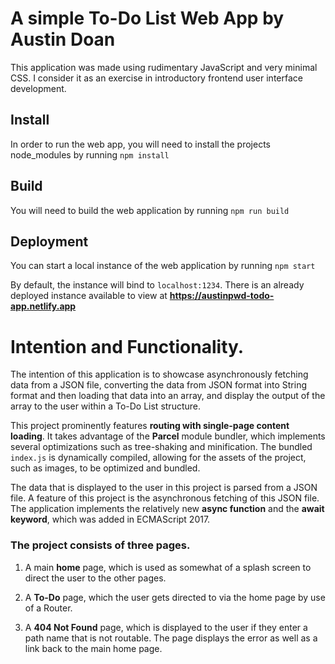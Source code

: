 # A simple To-Do List Web App by Austin Doan

This application was made using rudimentary JavaScript and very minimal CSS. I consider it as an exercise in introductory frontend user interface development.

## Install
 In order to run the web app, you will need to install the projects node_modules by running ```npm install```

## Build
You will need to build the web application by running ```npm run build```

## Deployment
You can start a local instance of the web application by running ```npm start```

By default, the instance will bind to ```localhost:1234```. There is an already deployed instance available to view at **<https://austinpwd-todo-app.netlify.app>**

# Intention and Functionality.

The intention of this application is to showcase asynchronously fetching data from a JSON file, converting the data from JSON format into String format and then loading that data into an array, and display the output of the array to the user within a To-Do List structure.

This project prominently features __routing with single-page content loading__. It takes advantage of the __Parcel__ module bundler, which implements several optimizations such as tree-shaking and minification. The bundled ```index.js``` is dynamically compiled, allowing for the assets of the project, such as images, to be optimized and bundled.

The data that is displayed to the user in this project is parsed from a JSON file. A feature of this project is the asynchronous fetching of this JSON file. The application implements the relatively new __async function__ and the __await keyword__, which was added in ECMAScript 2017.

### The project consists of three pages. 

1. A main __home__ page, which is used as somewhat of a splash screen to direct the user to the other pages.

2. A __To-Do__ page, which the user gets directed to via the home page by use of a Router.

3. A __404 Not Found__ page, which is displayed to the user if they enter a path name that is not routable. The page displays the error as well as a link back to the main home page.